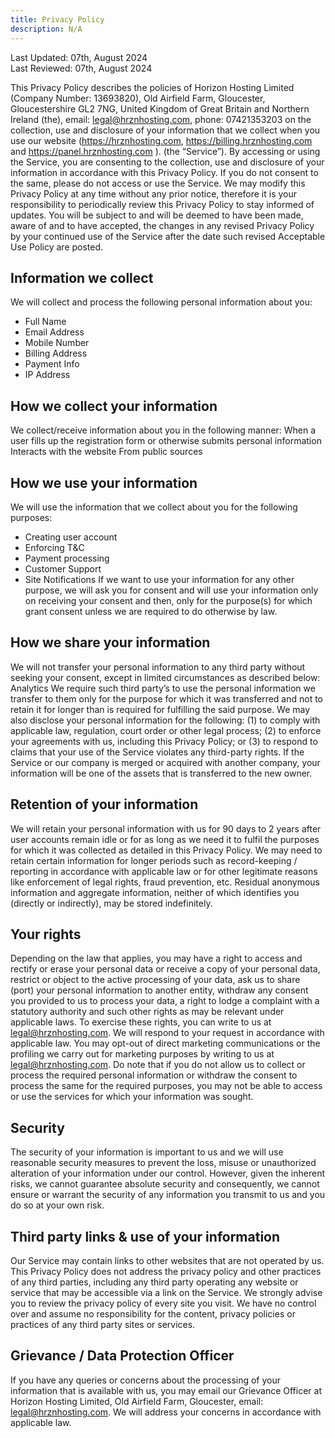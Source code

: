 ```yaml
---
title: Privacy Policy
description: N/A
---
```

Last Updated: 07th, August 2024 <br/>
Last Reviewed: 07th, August 2024

This Privacy Policy describes the policies of Horizon Hosting Limited (Company Number: 13693820), Old Airfield Farm,
Gloucester, Gloucestershire GL2 7NG, United Kingdom of Great Britain and Northern
Ireland (the), email: legal@hrznhosting.com, phone: 07421353203 on the collection,
use and disclosure of your information that we collect when you use our website
(https://hrznhosting.com, https://billing.hrznhosting.com and
https://panel.hrznhosting.com ). (the “Service”). By accessing or using the Service,
you are consenting to the collection, use and disclosure of your information in
accordance with this Privacy Policy. If you do not consent to the same, please do not
access or use the Service.
We may modify this Privacy Policy at any time without any prior notice, therefore it is your responsibility to periodically review this Privacy Policy to stay informed of updates. 
You will be subject to and will be deemed to have been made, aware of and to have accepted, the changes in any revised Privacy Policy by your continued use of the Service after the date such revised Acceptable Use Policy are posted.  


## Information we collect

We will collect and process the following personal information about you:
- Full Name
- Email Address
- Mobile Number
- Billing Address
- Payment Info
- IP Address


## How we collect your information

We collect/receive information about you in the following manner:
When a user fills up the registration form or otherwise submits personal information
Interacts with the website
From public sources


## How we use your information

We will use the information that we collect about you for the following purposes:
- Creating user account
- Enforcing T&C
- Payment processing
- Customer Support
- Site Notifications
If we want to use your information for any other purpose, we will ask you for consent and
will use your information only on receiving your consent and then, only for the
purpose(s) for which grant consent unless we are required to do otherwise by law.


## How we share your information

We will not transfer your personal information to any third party without seeking your
consent, except in limited circumstances as described below:
Analytics
We require such third party’s to use the personal information we transfer to them only for
the purpose for which it was transferred and not to retain it for longer than is required for
fulfilling the said purpose.
We may also disclose your personal information for the following: (1) to comply with
applicable law, regulation, court order or other legal process; (2) to enforce your
agreements with us, including this Privacy Policy; or (3) to respond to claims that your
use of the Service violates any third-party rights. If the Service or our company is
merged or acquired with another company, your information will be one of the assets
that is transferred to the new owner.


## Retention of your information

We will retain your personal information with us for 90 days to 2 years after user
accounts remain idle or for as long as we need it to fulfil the purposes for which it was
collected as detailed in this Privacy Policy. We may need to retain certain information for
longer periods such as record-keeping / reporting in accordance with applicable law or
for other legitimate reasons like enforcement of legal rights, fraud prevention, etc.
Residual anonymous information and aggregate information, neither of which identifies
you (directly or indirectly), may be stored indefinitely.


## Your rights

Depending on the law that applies, you may have a right to access and rectify or erase
your personal data or receive a copy of your personal data, restrict or object to the active
processing of your data, ask us to share (port) your personal information to another
entity, withdraw any consent you provided to us to process your data, a right to lodge a
complaint with a statutory authority and such other rights as may be relevant under
applicable laws. To exercise these rights, you can write to us at
legal@hrznhosting.com. We will respond to your request in accordance with
applicable law.
You may opt-out of direct marketing communications or the profiling we carry out for
marketing purposes by writing to us at legal@hrznhosting.com.
Do note that if you do not allow us to collect or process the required personal information
or withdraw the consent to process the same for the required purposes, you may not be
able to access or use the services for which your information was sought.


## Security
The security of your information is important to us and we will use reasonable security
measures to prevent the loss, misuse or unauthorized alteration of your information
under our control. However, given the inherent risks, we cannot guarantee absolute
security and consequently, we cannot ensure or warrant the security of any information
you transmit to us and you do so at your own risk.


## Third party links & use of your information

Our Service may contain links to other websites that are not operated by us. This
Privacy Policy does not address the privacy policy and other practices of any third
parties, including any third party operating any website or service that may be accessible
via a link on the Service. We strongly advise you to review the privacy policy of every
site you visit. We have no control over and assume no responsibility for the content,
privacy policies or practices of any third party sites or services.


## Grievance / Data Protection Officer

If you have any queries or concerns about the processing of your information that is
available with us, you may email our Grievance Officer at Horizon Hosting Limited, Old Airfield
Farm, Gloucester, email: legal@hrznhosting.com. We will address your concerns in
accordance with applicable law.